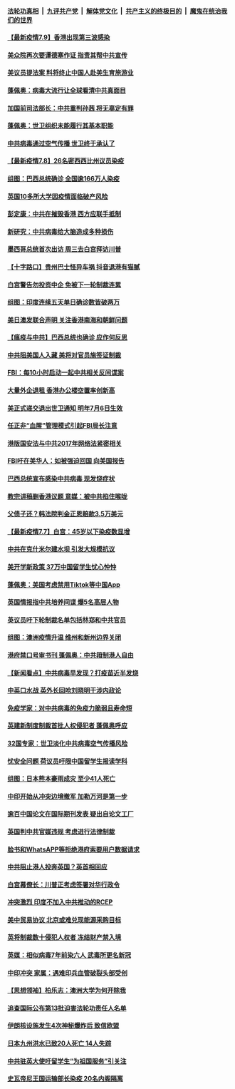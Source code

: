 

####  [法轮功真相](../../../../basic/blob/master/README.md?t=07091631) &nbsp;|&nbsp; [九评共产党](../../../../9ping.md/blob/master/README.md?t=07091631) &nbsp;|&nbsp; [解体党文化](../../../../jtdwh.md/blob/master/README.md?t=07091631)  &nbsp;|&nbsp; [共产主义的终极目的](../../../../gczydzjmd.md/blob/master/README.md?t=07091631) &nbsp;|&nbsp; [魔鬼在统治我们的世界](../../../../mgztzwmdsj.md/blob/master/README.md?t=07091631) 

#### [【最新疫情7.9】香港出现第三波感染](../pages/nsc418/n12242776.md?t=07091631) 

#### [美众院再次要谭德塞作证 指责其帮中共宣传](../pages/nsc418/n12242500.md?t=07091631) 

#### [美议员提法案 料将终止中国人赴美生育旅游业](../pages/nsc418/n12242470.md?t=07091631) 

#### [蓬佩奥：病毒大流行让全球看清中共真面目](../pages/nsc418/n12242486.md?t=07091631) 

#### [加国前司法部长：中共重判孙茜 将无辜定有罪](../pages/nsc418/n12242297.md?t=07091631) 

#### [蓬佩奥：世卫组织未能履行其基本职能](../pages/nsc418/n12242263.md?t=07091631) 

#### [中共病毒通过空气传播 世卫终于承认了](../pages/nsc418/n12241930.md?t=07091631) 

#### [【最新疫情7.8】26名密西西比州议员染疫](../pages/nsc418/n12239975.md?t=07091631) 

#### [组图：巴西总统确诊 全国逾166万人染疫](../pages/nsc418/n12240754.md?t=07091631) 

#### [英国10多所大学因疫情面临破产风险](../pages/nsc418/n12241724.md?t=07091631) 

#### [彭定康：中共在摧毁香港 西方应联手抵制](../pages/nsc418/n12241830.md?t=07091631) 

#### [新研究：中共病毒给大脑造成多种损伤](../pages/nsc418/n12241750.md?t=07091631) 

#### [墨西哥总统首次出访 周三去白宫拜访川普](../pages/nsc418/n12241397.md?t=07091631) 

#### [【十字路口】贵州巴士怪异车祸 抖音退港有猫腻](../pages/nsc418/n12240298.md?t=07091631) 

#### [白宫警告勿投资中企 免被下一轮制裁连累](../pages/nsc418/n12241334.md?t=07091631) 

#### [组图：印度连续五天单日确诊数皆破两万](../pages/nsc418/n12238724.md?t=07091631) 

#### [美日澳发联合声明 关注香港南海和朝鲜问题](../pages/nsc418/n12240998.md?t=07091631) 

#### [【瘟疫与中共】巴西总统也确诊 应作何反思](../pages/nsc418/n12240166.md?t=07091631) 

#### [中共阻美国人入藏 美将对官员施签证制裁](../pages/nsc418/n12240452.md?t=07091631) 

#### [FBI：每10小时启动一起中共相关反间谍案](../pages/nsc418/n12239799.md?t=07091631) 

#### [大量外企退租 香港办公楼空置率创新高](../pages/nsc418/n12240111.md?t=07091631) 

#### [美正式递交退出世卫通知 明年7月6日生效](../pages/nsc418/n12239902.md?t=07091631) 

#### [任正非“血腥”管理模式引起FBI局长注意](../pages/nsc418/n12239966.md?t=07091631) 

#### [港版国安法与中共2017年网络法紧密相关](../pages/nsc418/n12239427.md?t=07091631) 

#### [FBI吁在美华人：如被强迫回国 向美国报告](../pages/nsc418/n12239450.md?t=07091631) 

#### [巴西总统宣布感染中共病毒 现发烧症状](../pages/nsc418/n12239468.md?t=07091631) 

#### [教宗讲稿删香港议题 意媒：被中共掐住喉咙](../pages/nsc418/n12239424.md?t=07091631) 

#### [父债子还？韩法院判金正恩赔款3.5万美元](../pages/nsc418/n12239338.md?t=07091631) 

#### [【最新疫情7.7】白宫：45岁以下染疫数显增](../pages/nsc418/n12237581.md?t=07091631) 

#### [中共在克什米尔建水坝 引发大规模抗议](../pages/nsc418/n12239209.md?t=07091631) 

#### [美开学新政策 37万中国留学生忧心忡忡](../pages/nsc418/n12239233.md?t=07091631) 

#### [蓬佩奥：美国考虑禁用Tiktok等中国App](../pages/nsc418/n12238644.md?t=07091631) 

#### [英国情报指中共培养间谍 爆5名高层人物](../pages/nsc418/n12238557.md?t=07091631) 

#### [英议员吁下轮制裁名单包括林郑和中共官员](../pages/nsc418/n12238655.md?t=07091631) 

#### [组图：澳洲疫情升温 维州和新州边界关闭](../pages/nsc418/n12236420.md?t=07091631) 

#### [港府禁口号审书刊 蓬佩奥：中共箝制港人自由](../pages/nsc418/n12238057.md?t=07091631) 

#### [【新闻看点】中共病毒早发现？打疫苗近半发烧](../pages/nsc418/n12237234.md?t=07091631) 

#### [中英口水战 英外长回呛刘晓明干涉内政论](../pages/nsc418/n12237345.md?t=07091631) 

#### [免疫学家：对中共病毒的免疫力脆弱且寿命短](../pages/nsc418/n12237337.md?t=07091631) 

#### [英建新制度制裁首批人权侵犯者 蓬佩奥呼应](../pages/nsc418/n12237281.md?t=07091631) 

#### [32国专家：世卫淡化中共病毒空气传播风险](../pages/nsc418/n12237248.md?t=07091631) 

#### [忧安全问题 荷议员吁限中国留学生报读学科](../pages/nsc418/n12236937.md?t=07091631) 

#### [组图：日本熊本豪雨成灾 至少41人死亡](../pages/nsc418/n12235775.md?t=07091631) 

#### [中印开始从冲突边境撤军 加勒万河是第一步](../pages/nsc418/n12236708.md?t=07091631) 

#### [逾百中国论文在国际期刊发表 疑出自论文工厂](../pages/nsc418/n12236843.md?t=07091631) 

#### [英国判中共官媒违规 考虑进行法律制裁](../pages/nsc418/n12236722.md?t=07091631) 

#### [脸书和WhatsAPP等拒绝港府索要用户数据请求](../pages/nsc418/n12236669.md?t=07091631) 

#### [中共阻止港人投奔英国？英首相回应](../pages/nsc418/n12236576.md?t=07091631) 

#### [白宫幕僚长：川普正考虑签署对华行政令](../pages/nsc418/n12236557.md?t=07091631) 

#### [冲突激烈 印度不加入中共推动的RCEP](../pages/nsc418/n12236439.md?t=07091631) 

#### [美中贸易协议 北京或难兑现能源采购目标](../pages/nsc418/n12236355.md?t=07091631) 

#### [英将制裁数十侵犯人权者 冻结财产禁入境](../pages/nsc418/n12235718.md?t=07091631) 

#### [英媒：相似病毒7年前染六人 武毒所更名新冠](../pages/nsc418/n12235338.md?t=07091631) 

#### [中印冲突 家属：遇难印兵血管破裂头部受创](../pages/nsc418/n12235064.md?t=07091631) 

#### [【思想领袖】柏乐志：澳洲大学为何开除我](../pages/nsc418/n12174002.md?t=07091631) 

#### [追查国际公布第13批迫害法轮功责任人名单](../pages/nsc418/n12234695.md?t=07091631) 

#### [伊朗核设施发生4次神秘爆炸后 致信欧盟](../pages/nsc418/n12234576.md?t=07091631) 

#### [日本九州洪水已致20人死亡 14人失踪](../pages/nsc418/n12234452.md?t=07091631) 

#### [中共驻英大使吁留学生“为祖国服务”引关注](../pages/nsc418/n12234465.md?t=07091631) 

#### [史瓦帝尼王国运输部长染疫 20名内阁隔离](../pages/nsc418/n12234363.md?t=07091631) 

